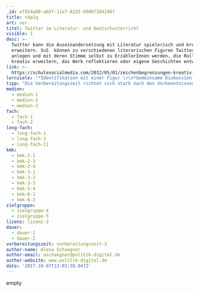 ```yaml
---
_id: ef814a00-ab5f-11e7-8225-b986f284246f
title: t4p1q
art: oer
titel: Twitter im Literatur- und Deutschunterricht
visible: 1
desc: >-
  Twitter kann die Auseinandersetzung mit Literatur spielerisch und kreativ
  erweitern. SuS  können zu verschiedenen literarischen Figuren Twitterkonten
  anlegen und mit deren Stimme selbst zu ErzählerInnen werden, die Rollen
  kreativ erweitern, das Werk reflektieren oder eigene Geschichten entwickeln.
link: >-
  https://schulesocialmedia.com/2012/05/01/zeichenbegrenzungen-kreativ-nutzen-twitter-im-deutschunterricht/
lernziele: "*Identifikation mit einer Figur \r\n*Gemeinsame Diskussion eines literarischen Werks \r\n*Kreatives Schreiben \r\n*Üben von fokussiertem Schreiben: präzise Wortwahl, inhaltliche Verdichtung, bewusste Formulierung\r\n* Nebenbei: Umgang mit sozialen Medien und Internetöffentlichkeit reflektieren"
tipp: "Die Vorbereitungszeit richtet sich stark nach den Vorkenntnissen im Umgang mit Social Media. Besteht Erfahrung mit Twitter, verkürzt sich die Vorbereitungszeit auf wenige Stunden.\r\nHier gibt es weitere Anregungen speziell zum [Literaturunterricht] (https://schulesocialmedia.com/2012/06/12/twitter-im-literaturunterricht/) und generell zu Twitter in der [Lehre](http://redaktionsblog.hypotheses.org/585)"
medien:
  - medien-1
  - medien-2
  - medien-3
fach:
  - fach-1
  - fach-2
long-fach:
  - long-fach-1
  - long-fach-3
  - long-fach-11
kmk:
  - kmk-2-1
  - kmk-2-3
  - kmk-2-4
  - kmk-3-1
  - kmk-3-2
  - kmk-3-3
  - kmk-5-4
  - kmk-6-1
  - kmk-6-2
zielgruppe:
  - zielgruppe-4
  - zielgruppe-5
lizenz: lizenz-2
dauer:
  - dauer-1
  - dauer-2
vorbereitungszeit: vorbereitungszeit-5
author-name: Alexa Schaegner
author-email: aschaegner@politik-digital.de
author-website: www.politik-digital.de
date: '2017-10-07T13:03:38.947Z'
---
```

empty
